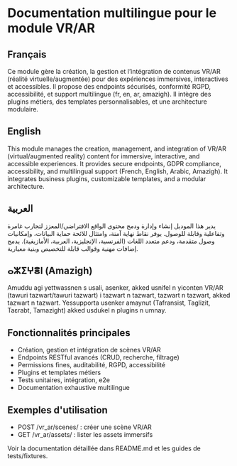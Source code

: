 # Documentation multilingue pour le module VR/AR

## Français
Ce module gère la création, la gestion et l’intégration de contenus VR/AR (réalité virtuelle/augmentée) pour des expériences immersives, interactives et accessibles. Il propose des endpoints sécurisés, conformité RGPD, accessibilité, et support multilingue (fr, en, ar, amazigh). Il intègre des plugins métiers, des templates personnalisables, et une architecture modulaire.

## English
This module manages the creation, management, and integration of VR/AR (virtual/augmented reality) content for immersive, interactive, and accessible experiences. It provides secure endpoints, GDPR compliance, accessibility, and multilingual support (French, English, Arabic, Amazigh). It integrates business plugins, customizable templates, and a modular architecture.

## العربية
يدير هذا الموديل إنشاء وإدارة ودمج محتوى الواقع الافتراضي/المعزز لتجارب غامرة وتفاعلية وقابلة للوصول. يوفر نقاط نهاية آمنة، وامتثال للائحة حماية البيانات، وإمكانيات وصول متقدمة، ودعم متعدد اللغات (الفرنسية، الإنجليزية، العربية، الأمازيغية). يدمج إضافات مهنية وقوالب قابلة للتخصيص وبنية معيارية.

## ⴰⵣⵉⵖⴻⵏ (Amazigh)
Amuddu agi yettwassnen s usali, asenker, akked usnifel n yiconten VR/AR (tawuri tazwart/tawuri tazwart) i tazwart n tazwart, tazwart n tazwart, akked tazwart n tazwart. Yessupporta usenker amaynut (Tafransist, Taglizit, Taɛrabt, Tamazight) akked usdukel n plugins n umnay.

## Fonctionnalités principales
- Création, gestion et intégration de scènes VR/AR
- Endpoints RESTful avancés (CRUD, recherche, filtrage)
- Permissions fines, auditabilité, RGPD, accessibilité
- Plugins et templates métiers
- Tests unitaires, intégration, e2e
- Documentation exhaustive multilingue

## Exemples d'utilisation
- POST /vr_ar/scenes/ : créer une scène VR/AR
- GET /vr_ar/assets/ : lister les assets immersifs

Voir la documentation détaillée dans README.md et les guides de tests/fixtures.
